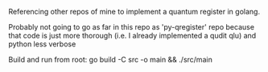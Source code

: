 Referencing other repos of mine to implement a quantum register in golang.

Probably not going to go as far in this repo as 'py-qregister' repo because that code is just more thorough (i.e. I already implemented a qudit qlu) and python less verbose

Build and run from root: go build -C src -o main && ./src/main
